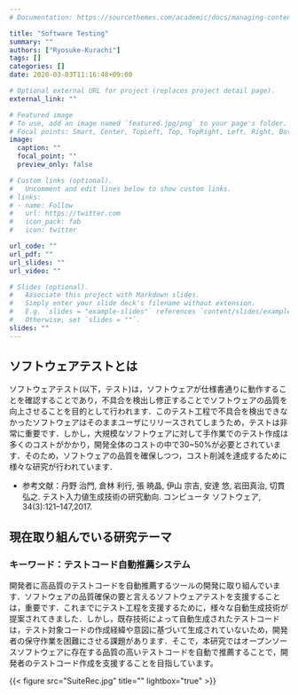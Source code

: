 ```yaml
---
# Documentation: https://sourcethemes.com/academic/docs/managing-content/

title: "Software Testing"
summary: ""
authors: ["Ryosuke-Kurachi"]
tags: []
categories: []
date: 2020-03-03T11:16:48+09:00

# Optional external URL for project (replaces project detail page).
external_link: ""

# Featured image
# To use, add an image named `featured.jpg/png` to your page's folder.
# Focal points: Smart, Center, TopLeft, Top, TopRight, Left, Right, BottomLeft, Bottom, BottomRight.
image:
  caption: ""
  focal_point: ""
  preview_only: false

# Custom links (optional).
#   Uncomment and edit lines below to show custom links.
# links:
# - name: Follow
#   url: https://twitter.com
#   icon_pack: fab
#   icon: twitter

url_code: ""
url_pdf: ""
url_slides: ""
url_video: ""

# Slides (optional).
#   Associate this project with Markdown slides.
#   Simply enter your slide deck's filename without extension.
#   E.g. `slides = "example-slides"` references `content/slides/example-slides.md`.
#   Otherwise, set `slides = ""`.
slides: ""
---
```


## ソフトウェアテストとは
ソフトウェアテスト(以下，テスト)は，ソフトウェアが仕様書通りに動作することを確認することであり，不具合を検出し修正することでソフトウェアの品質を向上させることを目的として行われます．このテスト工程で不具合を検出できなかったソフトウェアはそのままユーザにリリースされてしまうため，テストは非常に重要です．しかし，大規模なソフトウェアに対して手作業でのテスト作成は多くのコストがかかり，開発全体のコストの中で30~50%が必要とされています．そのため，ソフトウェアの品質を確保しつつ，コスト削減を達成するために様々な研究が行われています．

- 参考文献：丹野 治門, 倉林 利行, 張 暁晶, 伊山 宗吉, 安達 悠, 岩田真治, 切貫 弘之. テスト入力値生成技術の研究動向. コンピュータ ソフトウェア, 34(3):121–147,2017.

## 現在取り組んでいる研究テーマ
### キーワード：テストコード自動推薦システム
開発者に高品質のテストコードを自動推薦するツールの開発に取り組んでいます．ソフトウェアの品質確保の要と言えるソフトウェアテストを支援することは，重要です．これまでにテスト工程を支援するために，様々な自動生成技術が提案されてきました．しかし，既存技術によって自動生成されたテストコードは，テスト対象コードの作成経緯や意図に基づいて生成されていないため，開発者の保守作業を困難にさせる課題があります．そこで，本研究ではオープンソースソフトウェアに存在する品質の高いテストコードを自動で推薦することで，開発者のテストコード作成を支援することを目指しています。

{{< figure src="SuiteRec.jpg" title="" lightbox="true" >}}



